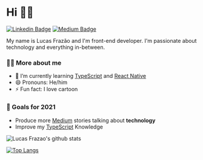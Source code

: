 # Hi  🖖🏻 
[![Linkedin Badge](https://img.shields.io/badge/-LinkedIn-blue?style=flat-square&logo=Linkedin&logoColor=white&link=https://www.linkedin.com/in/lucas-fraz%C3%A3o/)](https://www.linkedin.com/in/lucas-fraz%C3%A3o/)
[![Medium Badge](https://img.shields.io/badge/-Medium-000?style=flat-square&logo=Medium&logoColor=white&&link=https://lucasfraza0.medium.com/)](https://lucasfraza0.medium.com/)

My name is Lucas Frazão and I'm front-end developer. I'm passionate about technology and everything in-between.

### 🧒🏻 More about me
- 🌱 I’m currently learning [TypeScript](https://www.typescriptlang.org/) and [React Native](https://reactnative.dev/)
- 😄 Pronouns: He/him
- ⚡ Fun fact: I love cartoon

###  📍 Goals for 2021
- Produce more [Medium](https://lucasfraza0.medium.com/) stories talking about **technology**
- Improve my [TypeScript](https://www.typescriptlang.org/) Knowledge 

![Lucas Frazao's github stats](https://github-readme-stats.vercel.app/api?username=lucasfrazao&show_icons=true&title_color=222222&icon_color=03A87C&text_color=333333&bg_color=ffffff")

[![Top Langs](https://github-readme-stats.vercel.app/api/top-langs/?username=lucasfrazao&layout=compact)](https://github.com/lucasfrazao)
